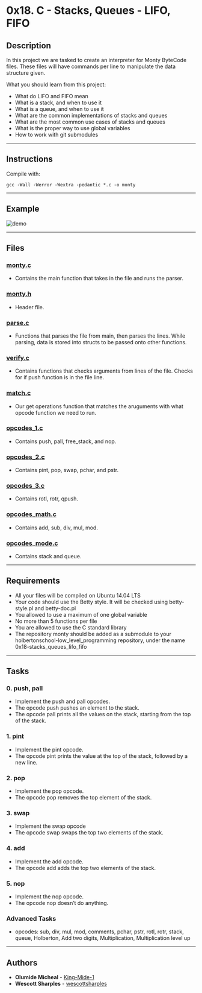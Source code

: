 # 0x18. C - Stacks, Queues - LIFO, FIFO

## Description
In this project we are tasked to create an interpreter for Monty ByteCode files. These files will have commands per line to manipulate the data structure given.

What you should learn from this project:

* What do LIFO and FIFO mean
* What is a stack, and when to use it
* What is a queue, and when to use it
* What are the common implementations of stacks and queues
* What are the most common use cases of stacks and queues
* What is the proper way to use global variables
* How to work with git submodules

---

## Instructions

Compile with:
```
gcc -Wall -Werror -Wextra -pedantic *.c -o monty
```
---

## Example

![demo](https://puu.sh/CksXw/b90dd61cb5.png)

---

## Files

### [monty.c](./monty.c)
* Contains the main function that takes in the file and runs the parser.

### [monty.h](./monty.h)
* Header file.

### [parse.c](./parse.c)
* Functions that parses the file from main, then parses the lines. While parsing, data is stored into structs to be passed onto other functions.

### [verify.c](./verify.c)
* Contains functions that checks arguments from lines of the file. Checks for if push function is in the file line.

### [match.c](./match.c)
* Our get operations function that matches the aruguments with what opcode function we need to run.

### [opcodes_1.c](./opcodes_1.c)
* Contains push, pall, free_stack, and nop.

### [opcodes_2.c](./opcodes_2.c)
* Contains pint, pop, swap, pchar, and pstr.

### [opcodes_3.c](./opcodes_3.c)
* Contains rotl, rotr, qpush.

### [opcodes_math.c](./opcodes_math.c)
* Contains add, sub, div, mul, mod.

### [opcodes_mode.c](./opcodes_mode.c)
* Contains stack and queue.

---

## Requirements
- All your files will be compiled on Ubuntu 14.04 LTS
- Your code should use the Betty style. It will be checked using betty-style.pl and betty-doc.pl
- You allowed to use a maximum of one global variable
- No more than 5 functions per file
- You are allowed to use the C standard library
- The repository monty should be added as a submodule to your holbertonschool-low_level_programming repository, under the name 0x18-stacks_queues_lifo_fifo

---

## Tasks

### 0. push, pall
* Implement the push and pall opcodes.
* The opcode push pushes an element to the stack.
* The opcode pall prints all the values on the stack, starting from the top of the stack.

### 1. pint
* Implement the pint opcode.
* The opcode pint prints the value at the top of the stack, followed by a new line.

### 2. pop
* Implement the pop opcode.
* The opcode pop removes the top element of the stack.

### 3. swap
* Implement the swap opcode
* The opcode swap swaps the top two elements of the stack.

### 4. add
* Implement the add opcode.
* The opcode add adds the top two elements of the stack.

### 5. nop
* Implement the nop opcode.
* The opcode nop doesn’t do anything.

### Advanced Tasks
* opcodes: sub, div, mul, mod, comments, pchar, pstr, rotl, rotr, stack, queue, Holberton, Add two digits, Multiplication, Multiplication level up

---

## Authors
* **Olumide Micheal** - [King-Mide-1](https://github.com/King-Mide-1)
* **Wescott Sharples** - [wescottsharples](https://github.com/wescottsharples)

